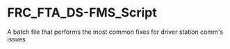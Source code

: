 # FRC_FTA_DS-FMS_Script
A batch file that performs the most common fixes for driver station comm's issues
